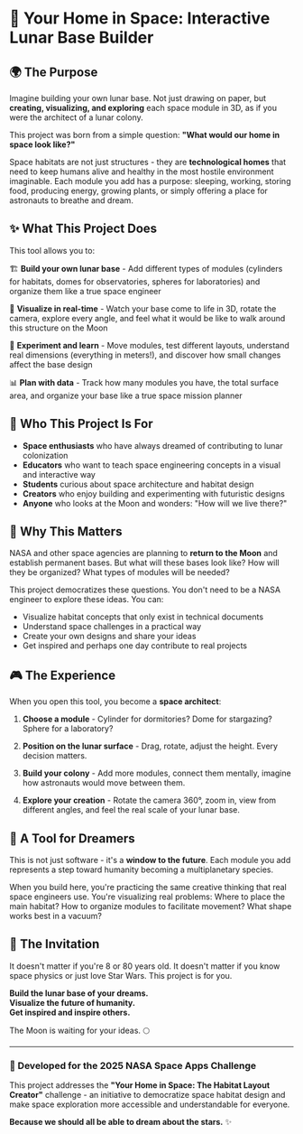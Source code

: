 # 🚀 Your Home in Space: Interactive Lunar Base Builder

## 🌍 The Purpose

Imagine building your own lunar base. Not just drawing on paper, but **creating, visualizing, and exploring** each space module in 3D, as if you were the architect of a lunar colony.

This project was born from a simple question: **"What would our home in space look like?"**

Space habitats are not just structures - they are **technological homes** that need to keep humans alive and healthy in the most hostile environment imaginable. Each module you add has a purpose: sleeping, working, storing food, producing energy, growing plants, or simply offering a place for astronauts to breathe and dream.

## ✨ What This Project Does

This tool allows you to:

🏗️ **Build your own lunar base** - Add different types of modules (cylinders for habitats, domes for observatories, spheres for laboratories) and organize them like a true space engineer

🎨 **Visualize in real-time** - Watch your base come to life in 3D, rotate the camera, explore every angle, and feel what it would be like to walk around this structure on the Moon

🔧 **Experiment and learn** - Move modules, test different layouts, understand real dimensions (everything in meters!), and discover how small changes affect the base design

📊 **Plan with data** - Track how many modules you have, the total surface area, and organize your base like a true space mission planner

## 🎯 Who This Project Is For

- **Space enthusiasts** who have always dreamed of contributing to lunar colonization
- **Educators** who want to teach space engineering concepts in a visual and interactive way
- **Students** curious about space architecture and habitat design
- **Creators** who enjoy building and experimenting with futuristic designs
- **Anyone** who looks at the Moon and wonders: "How will we live there?"

## 🌟 Why This Matters

NASA and other space agencies are planning to **return to the Moon** and establish permanent bases. But what will these bases look like? How will they be organized? What types of modules will be needed?

This project democratizes these questions. You don't need to be a NASA engineer to explore these ideas. You can:

- Visualize habitat concepts that only exist in technical documents
- Understand space challenges in a practical way
- Create your own designs and share your ideas
- Get inspired and perhaps one day contribute to real projects

## 🎮 The Experience

When you open this tool, you become a **space architect**:

1. **Choose a module** - Cylinder for dormitories? Dome for stargazing? Sphere for a laboratory?

2. **Position on the lunar surface** - Drag, rotate, adjust the height. Every decision matters.

3. **Build your colony** - Add more modules, connect them mentally, imagine how astronauts would move between them.

4. **Explore your creation** - Rotate the camera 360°, zoom in, view from different angles, and feel the real scale of your lunar base.

## 💭 A Tool for Dreamers

This is not just software - it's a **window to the future**. Each module you add represents a step toward humanity becoming a multiplanetary species.

When you build here, you're practicing the same creative thinking that real space engineers use. You're visualizing real problems: Where to place the main habitat? How to organize modules to facilitate movement? What shape works best in a vacuum?

## 🌌 The Invitation

It doesn't matter if you're 8 or 80 years old. It doesn't matter if you know space physics or just love Star Wars. This project is for you.

**Build the lunar base of your dreams.**  
**Visualize the future of humanity.**  
**Get inspired and inspire others.**

The Moon is waiting for your ideas. 🌕

---

### 🎯 Developed for the 2025 NASA Space Apps Challenge

This project addresses the **"Your Home in Space: The Habitat Layout Creator"** challenge - an initiative to democratize space habitat design and make space exploration more accessible and understandable for everyone.

**Because we should all be able to dream about the stars.** ✨
